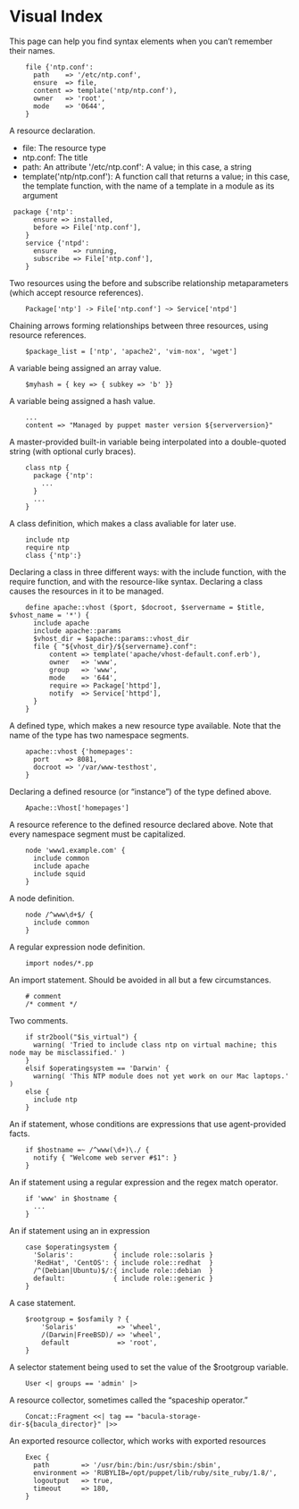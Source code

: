 # Visual Index

This page can help you find syntax elements when you can’t remember their names.
```
    file {'ntp.conf':
      path    => '/etc/ntp.conf',
      ensure  => file,
      content => template('ntp/ntp.conf'),
      owner   => 'root',
      mode    => '0644',
    }
```

A resource declaration.

* file: The resource type
* ntp.conf: The title
* path: An attribute
'/etc/ntp.conf': A value; in this case, a string
* template('ntp/ntp.conf'): A function call that returns a value; in this case, the template function, with the name of a template in a module as its argument

```
 package {'ntp':
      ensure => installed,
      before => File['ntp.conf'],
    }
    service {'ntpd':
      ensure    => running,
      subscribe => File['ntp.conf'],
    }
```

Two resources using the before and subscribe relationship metaparameters (which accept resource references).
```
    Package['ntp'] -> File['ntp.conf'] ~> Service['ntpd']
```

 Chaining arrows forming relationships between three resources, using resource references.
```
    $package_list = ['ntp', 'apache2', 'vim-nox', 'wget']
```

A variable being assigned an array value.
```
    $myhash = { key => { subkey => 'b' }}
```

A variable being assigned a hash value.
```
    ...
    content => "Managed by puppet master version ${serverversion}"
```

A master-provided built-in variable being interpolated into a double-quoted string (with optional curly braces).
```
    class ntp {
      package {'ntp':
        ...
      }
      ...
    }
```

A class definition, which makes a class avaliable for later use.
```
    include ntp
    require ntp
    class {'ntp':}
```

 Declaring a class in three different ways: with the include function, with the require function, and with the resource-like syntax. Declaring a class causes the resources in it to be managed.
```
    define apache::vhost ($port, $docroot, $servername = $title, $vhost_name = '*') {
      include apache
      include apache::params
      $vhost_dir = $apache::params::vhost_dir
      file { "${vhost_dir}/${servername}.conf":
          content => template('apache/vhost-default.conf.erb'),
          owner   => 'www',
          group   => 'www',
          mode    => '644',
          require => Package['httpd'],
          notify  => Service['httpd'],
      }
    }
```

A defined type, which makes a new resource type available. Note that the name of the type has two namespace segments.
```
    apache::vhost {'homepages':
      port    => 8081,
      docroot => '/var/www-testhost',
    }
```

Declaring a defined resource (or “instance”) of the type defined above.
```
    Apache::Vhost['homepages']
```

A resource reference to the defined resource declared above. Note that every namespace segment must be capitalized.
```
    node 'www1.example.com' {
      include common
      include apache
      include squid
    }
```

A node definition.
```
    node /^www\d+$/ {
      include common
    }
```

A regular expression node definition.
```
    import nodes/*.pp
```

An import statement. Should be avoided in all but a few circumstances.
```
    # comment
    /* comment */
```

Two comments.
```
    if str2bool("$is_virtual") {
      warning( 'Tried to include class ntp on virtual machine; this node may be misclassified.' )
    }
    elsif $operatingsystem == 'Darwin' {
      warning( 'This NTP module does not yet work on our Mac laptops.' )
    else {
      include ntp
    }
```

An if statement, whose conditions are expressions that use agent-provided facts.
```
    if $hostname =~ /^www(\d+)\./ {
      notify { "Welcome web server #$1": }
    }
```

An if statement using a regular expression and the regex match operator.
```
    if 'www' in $hostname {
      ...
    }
```

An if statement using an in expression
```
    case $operatingsystem {
      'Solaris':          { include role::solaris }
      'RedHat', 'CentOS': { include role::redhat  }
      /^(Debian|Ubuntu)$/:{ include role::debian  }
      default:            { include role::generic }
    }
```

A case statement.
```
    $rootgroup = $osfamily ? {
        'Solaris'          => 'wheel',
        /(Darwin|FreeBSD)/ => 'wheel',
        default            => 'root',
    }
```

A selector statement being used to set the value of the $rootgroup variable.
```
    User <| groups == 'admin' |>
```

A resource collector, sometimes called the “spaceship operator.”
```
    Concat::Fragment <<| tag == "bacula-storage-dir-${bacula_director}" |>>
```

An exported resource collector, which works with exported resources
```
    Exec {
      path        => '/usr/bin:/bin:/usr/sbin:/sbin',
      environment => 'RUBYLIB=/opt/puppet/lib/ruby/site_ruby/1.8/',
      logoutput   => true,
      timeout     => 180,
    }
```
